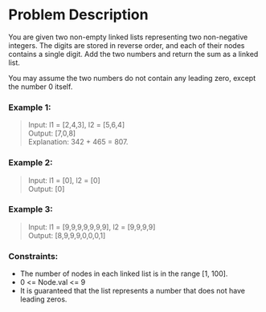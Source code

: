 # Problem Description
You are given two non-empty linked lists representing two non-negative integers. The digits are stored in reverse order, and each of their nodes contains a single digit. Add the two numbers and return the sum as a linked list.

You may assume the two numbers do not contain any leading zero, except the number 0 itself.


### Example 1:

> Input: l1 = [2,4,3], l2 = [5,6,4] \
> Output: [7,0,8] \
> Explanation: 342 + 465 = 807.

### Example 2:

> Input: l1 = [0], l2 = [0] \
> Output: [0]

### Example 3:

> Input: l1 = [9,9,9,9,9,9,9], l2 = [9,9,9,9] \
> Output: [8,9,9,9,0,0,0,1]

### Constraints:

- The number of nodes in each linked list is in the range [1, 100].
- 0 <= Node.val <= 9
- It is guaranteed that the list represents a number that does not have leading zeros.

